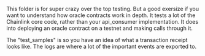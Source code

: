 This folder is for super crazy over the top testing. But a good exersize if you want to understand how oracle contracts work in depth. It tests a lot of the Chainlink core code, rather than your api_consumer implementation. It does into deploying an oracle contract on a testnet and making calls through it. 

The "test_samples" is so you have an idea of what a transaction receipt looks like. The logs are where a lot of the important events are exported to. 
